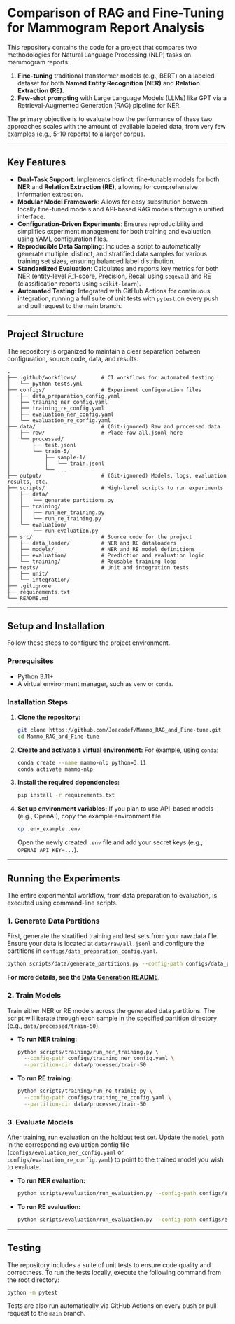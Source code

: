 # Comparison of RAG and Fine-Tuning for Mammogram Report Analysis

This repository contains the code for a project that compares two methodologies for Natural Language Processing (NLP) tasks on mammogram reports:

1.  **Fine-tuning** traditional transformer models (e.g., BERT) on a labeled dataset for both **Named Entity Recognition (NER)** and **Relation Extraction (RE)**.
2.  **Few-shot prompting** with Large Language Models (LLMs) like GPT via a Retrieval-Augmented Generation (RAG) pipeline for NER.

The primary objective is to evaluate how the performance of these two approaches scales with the amount of available labeled data, from very few examples (e.g., 5-10 reports) to a larger corpus.

-----

## Key Features

  - **Dual-Task Support**: Implements distinct, fine-tunable models for both **NER** and **Relation Extraction (RE)**, allowing for comprehensive information extraction.
  - **Modular Model Framework**: Allows for easy substitution between locally fine-tuned models and API-based RAG models through a unified interface.
  - **Configuration-Driven Experiments**: Ensures reproducibility and simplifies experiment management for both training and evaluation using YAML configuration files.
  - **Reproducible Data Sampling**: Includes a script to automatically generate multiple, distinct, and stratified data samples for various training set sizes, ensuring balanced label distribution.
  - **Standardized Evaluation**: Calculates and reports key metrics for both NER (entity-level $F\_1$-score, Precision, Recall using `seqeval`) and RE (classification reports using `scikit-learn`).
  - **Automated Testing**: Integrated with GitHub Actions for continuous integration, running a full suite of unit tests with `pytest` on every push and pull request to the main branch.

-----

## Project Structure

The repository is organized to maintain a clear separation between configuration, source code, data, and results.

```
.
├── .github/workflows/        # CI workflows for automated testing
│   └── python-tests.yml
├── configs/                  # Experiment configuration files
│   ├── data_preparation_config.yaml
│   ├── training_ner_config.yaml
│   ├── training_re_config.yaml
│   ├── evaluation_ner_config.yaml
│   └── evaluation_re_config.yaml
├── data/                     # (Git-ignored) Raw and processed data
│   ├── raw/                  # Place raw all.jsonl here
│   └── processed/
│       ├── test.jsonl
│       └── train-5/
│           ├── sample-1/
│           │   └── train.jsonl
│           └── ...
├── output/                   # (Git-ignored) Models, logs, evaluation results, etc.
├── scripts/                  # High-level scripts to run experiments
│   ├── data/
│   │   └── generate_partitions.py
│   ├── training/
│   │   ├── run_ner_training.py
│   │   └── run_re_training.py
│   └── evaluation/
│       └── run_evaluation.py
├── src/                      # Source code for the project
│   ├── data_loader/          # NER and RE dataloaders
│   ├── models/               # NER and RE model definitions
│   ├── evaluation/           # Prediction and evaluation logic
│   └── training/             # Reusable training loop
├── tests/                    # Unit and integration tests
│   ├── unit/
│   └── integration/
├── .gitignore
├── requirements.txt
└── README.md
```

-----

## Setup and Installation

Follow these steps to configure the project environment.

### Prerequisites

  - Python 3.11+
  - A virtual environment manager, such as `venv` or `conda`.

### Installation Steps

1.  **Clone the repository:**

    ```bash
    git clone https://github.com/Joacodef/Mammo_RAG_and_Fine-tune.git
    cd Mammo_RAG_and_Fine-tune
    ```

2.  **Create and activate a virtual environment:**
    For example, using `conda`:

    ```bash
    conda create --name mammo-nlp python=3.11
    conda activate mammo-nlp
    ```

3.  **Install the required dependencies:**

    ```bash
    pip install -r requirements.txt
    ```

4.  **Set up environment variables:**
    If you plan to use API-based models (e.g., OpenAI), copy the example environment file.

    ```bash
    cp .env_example .env
    ```

    Open the newly created `.env` file and add your secret keys (e.g., `OPENAI_API_KEY=...`).

-----

## Running the Experiments

The entire experimental workflow, from data preparation to evaluation, is executed using command-line scripts.

### 1\. Generate Data Partitions

First, generate the stratified training and test sets from your raw data file. Ensure your data is located at `data/raw/all.jsonl` and configure the partitions in `configs/data_preparation_config.yaml`.

```bash
python scripts/data/generate_partitions.py --config-path configs/data_preparation_config.yaml
```

**For more details, see the [Data Generation README](https://www.google.com/search?q=./scripts/data/README.md)**.

### 2\. Train Models

Train either NER or RE models across the generated data partitions. The script will iterate through each sample in the specified partition directory (e.g., `data/processed/train-50`).

  - **To run NER training:**

    ```bash
    python scripts/training/run_ner_training.py \
      --config-path configs/training_ner_config.yaml \
      --partition-dir data/processed/train-50
    ```

  - **To run RE training:**

    ```bash
    python scripts/training/run_re_trainig.py \
      --config-path configs/training_re_config.yaml \
      --partition-dir data/processed/train-50
    ```

### 3\. Evaluate Models

After training, run evaluation on the holdout test set. Update the `model_path` in the corresponding evaluation config file (`configs/evaluation_ner_config.yaml` or `configs/evaluation_re_config.yaml`) to point to the trained model you wish to evaluate.

  - **To run NER evaluation:**

    ```bash
    python scripts/evaluation/run_evaluation.py --config-path configs/evaluation_ner_config.yaml
    ```

  - **To run RE evaluation:**

    ```bash
    python scripts/evaluation/run_evaluation.py --config-path configs/evaluation_re_config.yaml
    ```

-----

## Testing

The repository includes a suite of unit tests to ensure code quality and correctness. To run the tests locally, execute the following command from the root directory:

```bash
python -m pytest
```

Tests are also run automatically via GitHub Actions on every push or pull request to the `main` branch.